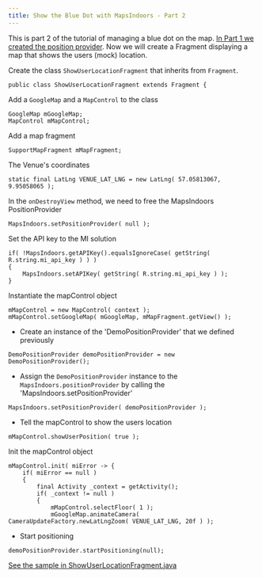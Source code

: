 ```yaml
---
title: Show the Blue Dot with MapsIndoors - Part 2
---
```


This is part 2 of the tutorial of managing a blue dot on the map. [In Part 1 we created the position provider](showuserlocationdemopositionprovider). Now we will create a Fragment displaying a map that shows the users (mock) location.

Create the class `ShowUserLocationFragment` that inherits from `Fragment`.
```
public class ShowUserLocationFragment extends Fragment {
```
Add a `GoogleMap` and a `MapControl` to the class
```
GoogleMap mGoogleMap;
MapControl mMapControl;
```
Add a map fragment
```
SupportMapFragment mMapFragment;
```
The Venue's coordinates
```
static final LatLng VENUE_LAT_LNG = new LatLng( 57.05813067, 9.95058065 );
```
In the `onDestroyView` method, we need to free the MapsIndoors PositionProvider
```
MapsIndoors.setPositionProvider( null );
```
Set the API key to the MI solution
```
if( !MapsIndoors.getAPIKey().equalsIgnoreCase( getString( R.string.mi_api_key ) ) )
{
    MapsIndoors.setAPIKey( getString( R.string.mi_api_key ) );
}
```
Instantiate the mapControl object
```
mMapControl = new MapControl( context );
mMapControl.setGoogleMap( mGoogleMap, mMapFragment.getView() );
```
* Create an instance of the 'DemoPositionProvider' that we defined previously
```
DemoPositionProvider demoPositionProvider = new DemoPositionProvider();
```
* Assign the `DemoPositionProvider` instance to the `MapsIndoors.positionProvider` by calling the 'MapsIndoors.setPositionProvider'
```
MapsIndoors.setPositionProvider( demoPositionProvider );
```
* Tell the mapControl to show the users location
```
mMapControl.showUserPosition( true );
```
Init the mapControl object
```
mMapControl.init( miError -> {
    if( miError == null )
    {
        final Activity _context = getActivity();
        if( _context != null )
        {
            mMapControl.selectFloor( 1 );
            mGoogleMap.animateCamera( CameraUpdateFactory.newLatLngZoom( VENUE_LAT_LNG, 20f ) );
```
* Start positioning
```
demoPositionProvider.startPositioning(null);
```

[See the sample in ShowUserLocationFragment.java](https://github.com/MapsIndoors/MapsIndoorsAndroid-Demo-Samples/blob/master/app/src/main/java/com/mapsindoors/showuserLocation/ShowUserLocationFragment.java)

